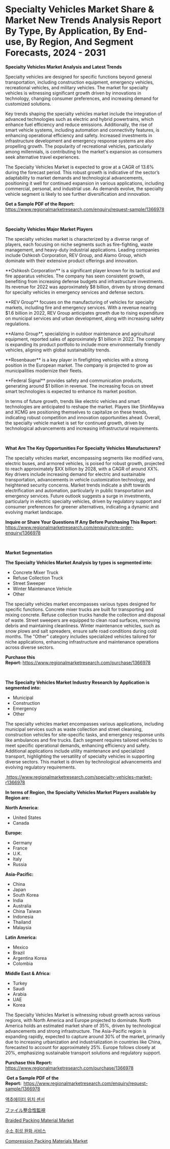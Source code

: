 <p><h1>Specialty Vehicles Market Share & Market New Trends Analysis Report By Type, By Application, By End-use, By Region, And Segment Forecasts, 2024 - 2031</h1></p><p><strong>Specialty Vehicles Market Analysis and Latest Trends</strong></p>
<p><p>Specialty vehicles are designed for specific functions beyond general transportation, including construction equipment, emergency vehicles, recreational vehicles, and military vehicles. The market for specialty vehicles is witnessing significant growth driven by innovations in technology, changing consumer preferences, and increasing demand for customized solutions.</p><p>Key trends shaping the specialty vehicles market include the integration of advanced technologies such as electric and hybrid powertrains, which enhance fuel efficiency and reduce emissions. Additionally, the rise of smart vehicle systems, including automation and connectivity features, is enhancing operational efficiency and safety. Increased investments in infrastructure development and emergency response systems are also propelling growth. The popularity of recreational vehicles, particularly among millennials, is contributing to the market's expansion as consumers seek alternative travel experiences.</p><p>The Specialty Vehicles Market is expected to grow at a CAGR of 13.6% during the forecast period. This robust growth is indicative of the sector’s adaptability to market demands and technological advancements, positioning it well for continued expansion in various applications, including commercial, personal, and industrial use. As demands evolve, the specialty vehicle segment is likely to see further diversification and innovation.</p></p>
<p><strong>Get a Sample PDF of the Report:&nbsp;</strong> <a href="https://www.regionalmarketresearch.com/enquiry/request-sample/1366978">https://www.regionalmarketresearch.com/enquiry/request-sample/1366978</a></p>
<p>&nbsp;</p>
<p><strong>Specialty Vehicles Major Market Players</strong></p>
<p><p>The specialty vehicles market is characterized by a diverse range of players, each focusing on niche segments such as fire-fighting, waste management, and heavy-duty industrial applications. Leading companies include Oshkosh Corporation, REV Group, and Alamo Group, which dominate with their extensive product offerings and innovation.</p><p>**Oshkosh Corporation** is a significant player known for its tactical and fire apparatus vehicles. The company has seen consistent growth, benefiting from increasing defense budgets and infrastructure investments. Its revenue for 2022 was approximately $8 billion, driven by strong demand for specialty vehicles in emergency services and defense sectors.</p><p>**REV Group** focuses on the manufacturing of vehicles for specialty markets, including fire and emergency services. With a revenue nearing $1.6 billion in 2022, REV Group anticipates growth due to rising expenditure on municipal services and urban development, along with increasing safety regulations.</p><p>**Alamo Group**, specializing in outdoor maintenance and agricultural equipment, reported sales of approximately $1 billion in 2022. The company is expanding its product portfolio to include more environmentally friendly vehicles, aligning with global sustainability trends.</p><p>**Rosenbauer** is a key player in firefighting vehicles with a strong position in the European market. The company is projected to grow as municipalities modernize their fleets. </p><p>**Federal Signal** provides safety and communication products, generating around $1 billion in revenue. The increasing focus on street smart technologies is expected to enhance its market position.</p><p>In terms of future growth, trends like electric vehicles and smart technologies are anticipated to reshape the market. Players like ShinMaywa and XCMG are positioning themselves to capitalize on these trends, indicating robust competition and innovation opportunities ahead. Overall, the specialty vehicle market is set for continued growth, driven by technological advancements and increasing infrastructural requirements.</p></p>
<p>&nbsp;</p>
<p><strong>What Are The Key Opportunities For Specialty Vehicles Manufacturers?</strong></p>
<p><p>The specialty vehicles market, encompassing segments like modified vans, electric buses, and armored vehicles, is poised for robust growth, projected to reach approximately $XX billion by 2028, with a CAGR of around XX%. Key drivers include increasing demand for electric and sustainable transportation, advancements in vehicle customization technology, and heightened security concerns. Market trends indicate a shift towards electrification and automation, particularly in public transportation and emergency services. Future outlook suggests a surge in investments, particularly in electric specialty vehicles, driven by regulatory support and consumer preferences for greener alternatives, indicating a dynamic and evolving market landscape.</p></p>
<p><strong>Inquire or Share Your Questions If Any Before Purchasing This Report:</strong> <a href="https://www.regionalmarketresearch.com/enquiry/pre-order-enquiry/1366978">https://www.regionalmarketresearch.com/enquiry/pre-order-enquiry/1366978</a></p>
<p>&nbsp;</p>
<p><strong>Market Segmentation</strong></p>
<p><strong>The Specialty Vehicles Market Analysis by types is segmented into:</strong></p>
<p><ul><li>Concrete Mixer Truck</li><li>Refuse Collection Truck</li><li>Street Sweeper</li><li>Winter Maintenance Vehicle</li><li>Other</li></ul></p>
<p><p>The specialty vehicles market encompasses various types designed for specific functions. Concrete mixer trucks are built for transporting and mixing concrete. Refuse collection trucks handle the collection and disposal of waste. Street sweepers are equipped to clean road surfaces, removing debris and maintaining cleanliness. Winter maintenance vehicles, such as snow plows and salt spreaders, ensure safe road conditions during cold months. The "Other" category includes specialized vehicles tailored for niche applications, enhancing infrastructure and maintenance operations across diverse sectors.</p></p>
<p><strong>Purchase this Report:&nbsp;</strong><a href="https://www.regionalmarketresearch.com/purchase/1366978">https://www.regionalmarketresearch.com/purchase/1366978</a></p>
<p>&nbsp;</p>
<p><strong>The Specialty Vehicles Market Industry Research by Application is segmented into:</strong></p>
<p><ul><li>Municipal</li><li>Construction</li><li>Emergency</li><li>Other</li></ul></p>
<p><p>The specialty vehicles market encompasses various applications, including municipal services such as waste collection and street cleansing, construction vehicles for site-specific tasks, and emergency response units like ambulances and fire trucks. Each segment requires tailored vehicles to meet specific operational demands, enhancing efficiency and safety. Additional applications include utility maintenance and specialized transport, highlighting the versatility of specialty vehicles in supporting diverse sectors. This market is driven by technological advancements and evolving regulatory requirements.</p></p>
<p><a href="https://www.regionalmarketresearch.com/specialty-vehicles-market-r1366978">&nbsp;https://www.regionalmarketresearch.com/specialty-vehicles-market-r1366978</a></p>
<p><strong>In terms of Region, the Specialty Vehicles Market Players available by Region are:</strong></p>
<p>
    <p> <strong> North America: </strong>
        <ul>
            <li>United States</li>
            <li>Canada</li>
        </ul>
        </p> 
    <p> <strong> Europe: </strong>
        <ul>
            <li>Germany</li>
            <li>France</li>
            <li>U.K.</li>
            <li>Italy</li>
            <li>Russia</li>
        </ul>
        </p> 
    <p> <strong> Asia-Pacific: </strong>
        <ul>
            <li>China</li>
            <li>Japan</li>
            <li>South Korea</li>
            <li>India</li>
            <li>Australia</li>
            <li>China Taiwan</li>
            <li>Indonesia</li>
            <li>Thailand</li>
            <li>Malaysia</li>
        </ul>
        </p> 
    <p> <strong> Latin America: </strong>
        <ul>
            <li>Mexico</li>
            <li>Brazil</li>
            <li>Argentina Korea</li>
            <li>Colombia</li>
        </ul>
        </p> 
    <p> <strong> Middle East & Africa: </strong>
        <ul>
            <li>Turkey</li>
            <li>Saudi</li>
            <li>Arabia</li>
            <li>UAE</li>
            <li>Korea</li>
        </ul>
    </p>
    </p>
<p><p>The Specialty Vehicles Market is witnessing robust growth across various regions, with North America and Europe projected to dominate. North America holds an estimated market share of 35%, driven by technological advancements and strong infrastructure. The Asia-Pacific region is expanding rapidly, expected to capture around 30% of the market, primarily due to increasing urbanization and industrialization in countries like China, forecasted to account for approximately 25%. Europe follows closely at 20%, emphasizing sustainable transport solutions and regulatory support.</p></p>
<p><strong>Purchase this Report: </strong><a href="https://www.regionalmarketresearch.com/purchase/1366978">https://www.regionalmarketresearch.com/purchase/1366978</a></p>
<p>&nbsp;<strong>Get a Sample PDF of the Report:&nbsp;&nbsp;</strong><a href="https://www.regionalmarketresearch.com/enquiry/request-sample/1366978">https://www.regionalmarketresearch.com/enquiry/request-sample/1366978</a></p>
<p><strong></strong></p>
<p><p><a href="https://medium.com/@alfonsokrtrtajcik8i9876/%EC%95%A1%EC%B6%94%EC%97%90%EC%9D%B4%ED%84%B0-%EC%9C%84%EC%B9%98-%EC%84%BC%EC%84%9C-%EC%8B%9C%EC%9E%A5-%EA%B7%9C%EB%AA%A8%EB%8A%94-%EC%97%B0%ED%8F%89%EA%B7%A0-%EC%84%B1%EC%9E%A5%EB%A5%A0-cagr-12-%EB%A1%9C-%EC%84%B1%EC%9E%A5%ED%95%98%EA%B3%A0-%EC%9E%88%EC%9C%BC%EB%A9%B0-%EC%9D%B4-%EB%B3%B4%EA%B3%A0%EC%84%9C%EB%8A%94-%EC%9C%A0%ED%98%95-%EC%9D%91%EC%9A%A9-%EC%84%B1%EC%9E%A5-%EB%B0%8F-2024-2031%EB%85%84-%EC%A0%84%EB%A7%9D%EC%97%90-%EB%8C%80%ED%95%9C-%EB%B6%84%EC%84%9D%EC%9D%84-%EB%8B%A4%EB%A3%B9%EB%8B%88%EB%8B%A4-c4cf7022b0ae?postPublishedType=repub">액추에이터 위치 센서</a></p><p><a href="https://medium.com/@georgeannauce/%E3%82%B0%E3%83%AD%E3%83%BC%E3%83%90%E3%83%AB%E3%83%95%E3%82%A1%E3%82%A4%E3%83%AB%E3%82%A4%E3%83%B3%E3%83%86%E3%82%B0%E3%83%AA%E3%83%86%E3%82%A3%E3%83%A2%E3%83%8B%E3%82%BF%E3%83%AA%E3%83%B3%E3%82%B0%E5%B8%82%E5%A0%B4%E3%81%AE%E5%8C%85%E6%8B%AC%E7%9A%84%E5%88%86%E6%9E%90-%E6%88%90%E9%95%B7%E3%83%88%E3%83%AC%E3%83%B3%E3%83%89%E3%81%A8%E5%B8%82%E5%A0%B4%E4%BA%88%E6%B8%AC-2024%E5%B9%B4-2031%E5%B9%B4-3f32ed1b2e7b?postPublishedType=repub">ファイル整合性監視</a></p><p><a href="https://issuu.com/reportprime-2/docs/braided-packing-material-market-siz_3353fe50eecc0e">Braided Packing Material Market</a></p><p><a href="https://medium.com/@alfonsokrtrtajcik8i9876/%EA%B8%80%EB%A1%9C%EB%B2%8C-%EC%88%98%EC%86%8C-%EC%B7%A8%EC%84%B1-%EC%99%84%ED%99%94-%EC%84%9C%EB%B9%84%EC%8A%A4-%EC%8B%9C%EC%9E%A5-%EA%B7%9C%EB%AA%A8-%EB%B0%8F-%EC%8B%9C%EC%9E%A5-%EB%8F%99%ED%96%A5-%EB%B6%84%EC%84%9D-%EC%A7%80%EC%97%AD%EB%B3%84-%EC%A0%84%EB%A7%9D-%EA%B2%BD%EC%9F%81-%EC%A0%84%EB%9E%B5%EC%9D%B4-2024%EB%85%84%EB%B6%80%ED%84%B0-2031%EB%85%84%EA%B9%8C%EC%A7%80-%EC%98%88%EC%B8%A1%EB%90%A8-3f34cf75b5ee?postPublishedType=repub">수소 취성 완화 서비스</a></p><p><a href="https://issuu.com/reportprime-2/docs/compression-packing-materials-marke_a86f116d53ec95">Compression Packing Materials Market</a></p></p>